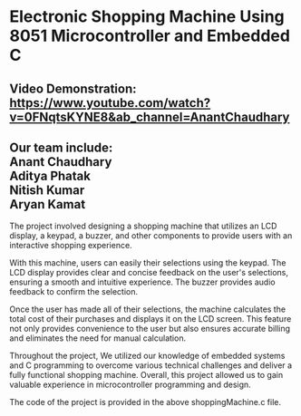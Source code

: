 #  Electronic Shopping Machine Using 8051 Microcontroller and Embedded C
## Video Demonstration: https://www.youtube.com/watch?v=0FNqtsKYNE8&ab_channel=AnantChaudhary
## Our team include:<br>Anant Chaudhary<br>Aditya Phatak<br>Nitish Kumar<br>Aryan Kamat

The project involved designing a shopping machine that utilizes an LCD display, a keypad, a buzzer, and other components to provide users with an interactive shopping experience.

With this machine, users can easily their selections using the keypad. The LCD display provides clear and concise feedback on the user's selections, ensuring a smooth and intuitive experience. The buzzer provides audio feedback to confirm the selection.

Once the user has made all of their selections, the machine calculates the total cost of their purchases and displays it on the LCD screen. This feature not only provides convenience to the user but also ensures accurate billing and eliminates the need for manual calculation.

Throughout the project, We utilized our knowledge of embedded systems and C programming to overcome various technical challenges and deliver a fully functional shopping machine. Overall, this project allowed us to gain valuable experience in microcontroller programming and design. 

The code of the project is provided in the above shoppingMachine.c file.
